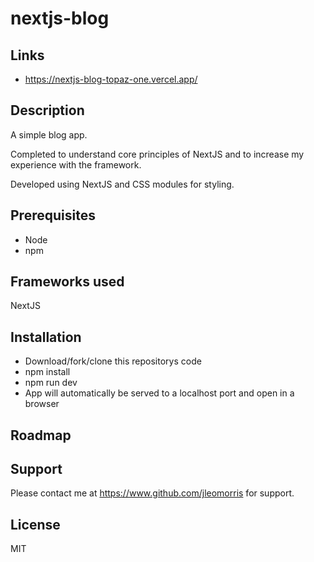 # nextjs-blog

## Links
* https://nextjs-blog-topaz-one.vercel.app/

## Description
<p>A simple blog app.</p>
<p>Completed to understand core principles of NextJS and to increase my experience with the framework.</p>
<p>Developed using NextJS and CSS modules for styling.</p>

## Prerequisites
<ul>
  <li>Node</li>
  <li>npm</li>
</ul>

## Frameworks used
NextJS

## Installation
<ul>
  <li>Download/fork/clone this repositorys code</li>
  <li>npm install</li>
  <li>npm run dev</li>
  <li>App will automatically be served to a localhost port and open in a browser</li>
</ul>

## Roadmap
<!-- <ol>
  <li>Tablet responsive design</li>
  <li>Mobile responsive design</li>
</ol> -->

## Support
Please contact me at https://www.github.com/jleomorris for support.

## License
MIT
